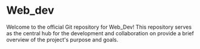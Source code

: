 # Web_dev
 Welcome to the official Git repository for Web_Dev! This repository serves as the central hub for the development and collaboration on provide a brief overview of the project's purpose and goals.
